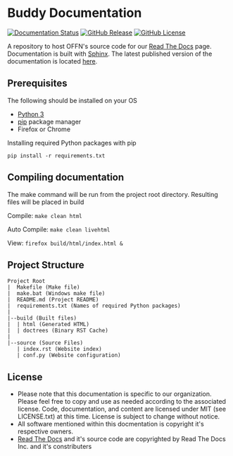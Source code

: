 # Buddy Documentation

[![Documentation Status](https://readthedocs.org/projects/offn/badge/?version=latest)](https://offn.readthedocs.io/en/latest/?badge=latest)
[![GitHub Release](https://img.shields.io/github/v/release/Oklahoma-Friction-Free-Network/offn-documentation?include_prereleases&style=flat-square)](https://github.com/Oklahoma-Friction-Free-Network/offn-documentation/blob/main/CHANGELOG.md)
[![GitHub License](https://img.shields.io/github/license/Oklahoma-Friction-Free-Network/offn-documentation?style=flat-square)](https://opensource.org/licenses/MIT)

A repository to host OFFN's source code for our [Read The Docs] page. Documentation is built with [Sphinx]. The latest published version of the documentation is located [here]. 

[here]: https://offn.readthedocs.io/ 

## Prerequisites

The following should be installed on your OS

- [Python 3]
- [pip] package manager
- Firefox or Chrome

Installing required Python packages with pip

``` pip install -r requirements.txt ```

[Python 3]: https://biodiversityinformatics.amnh.org/open_source/maxent/
[pip]: https://openjdk.java.net/

## Compiling documentation

The make command will be run from the project root directory. Resulting files will be placed in build

Compile: `` make clean html ``

Auto Compile: `` make clean livehtml ``
 
View: `` firefox build/html/index.html & ``

## Project Structure

```
Project Root
|  Makefile (Make file)
|  make.bat (Windows make file)
|  README.md (Project README)
|  requirements.txt (Names of required Python packages)
|
|--build (Built files)
|  | html (Generated HTML)
|  | doctrees (Binary RST Cache)
|
|--source (Source Files)
   | index.rst (Website index)
   | conf.py (Website configuration)

```

## License

* Please note that this documentation is specific to our organization. Please feel free to copy and use as needed according to the associated license. Code, documentation, and content are licensed under MIT (see LICENSE.txt) at this time. License is subject to change without notice. 
* All software mentioned within this docmentation is copyright it's respective owners. 
* [Read The Docs] and it's source code are copyrighted by Read The Docs Inc. and it's constributers

[Read The Docs]: https://readthedocs.org/
[Sphinx]: https://www.sphinx-doc.org
